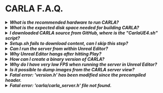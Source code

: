 <h1>CARLA F.A.Q.</h1>

<!-- ======================================================================= -->
<details>
  <summary><h5 style="display:inline">
  What is the recommended hardware to run CARLA?
  </h4></summary>

CARLA is a very performance demanding software, at the very minimum you would
need a computer with a dedicated GPU capable of running Unreal Engine. See
[Unreal Engine's recommended hardware](https://wiki.unrealengine.com/Recommended_Hardware).

</details>

<!-- ======================================================================= -->
<details>
  <summary><h5 style="display:inline">
  What is the expected disk space needed for building CARLA?
  </h4></summary>

Building CARLA from source requires about 15GB of disk space, not counting
Unreal Engine installation.

However, you will also need to build and install Unreal Engine, which on Linux
requires much more disk space as it keeps all the intermediate files,
[see this thread](https://answers.unrealengine.com/questions/430541/linux-engine-size.html).

</details>

<!-- ======================================================================= -->
<details>
  <summary><h5 style="display:inline">
  I downloaded CARLA source from GitHub, where is the "CarlaUE4.sh" script?
  </h4></summary>

There is no "CarlaUE4.sh" script in the source version of CARLA, you need to
follow the instructions in the [documentation](http://carla.readthedocs.io) for
building CARLA from source.

Once you open the project in the Unreal Editor, you can hit Play to test CARLA.

</details>

<!-- ======================================================================= -->
<details>
  <summary><h5 style="display:inline">
  Setup.sh fails to download content, can I skip this step?
  </h4></summary>

It is possible to skip the download step by passing the `-s` argument to the
setup script

    $ ./Setup.sh -s

Bear in mind that if you do so, you are supposed to manually download and
extract the content package yourself, check out the last output of the Setup.sh
for instructions or run

    $ ./Update.sh -s

</details>

<!-- ======================================================================= -->
<details>
  <summary><h5 style="display:inline">
  Can I run the server from within Unreal Editor?
  </h4></summary>

Yes, you can connect the Python client to a server running within Unreal Editor
as if it was the standalone server.

Go to **"Unreal/CarlaUE4/Config/CarlaSettings.ini"** (this file should have been
created by the Setup.sh) and enable networking. If for whatever reason you don't
have this file, just create it and add the following

```ini
[CARLA/Server]
UseNetworking=true
```

Now when you hit Play the editor will hang until a client connects.

</details>

<!-- ======================================================================= -->
<details>
  <summary><h5 style="display:inline">
  Why Unreal Editor hangs after hitting Play?
  </h4></summary>

This is most probably happening because CARLA is starting in server mode. Check
your **"Unreal/CarlaUE4/Config/CarlaSettings.ini"** and set

```ini
[CARLA/Server]
UseNetworking=false
```

</details>

<!-- ======================================================================= -->
<details>
  <summary><h5 style="display:inline">
  How can I create a binary version of CARLA?
  </h4></summary>

To compile a binary (packaged) version of CARLA, open the CarlaUE4 project with
Unreal Editor, go to the menu "File -> Package Project", and select your
platform. This takes a while, but in the end it should generate a packaged
version of CARLA to execute without Unreal Editor.

</details>

<!-- ======================================================================= -->
<details>
  <summary><h5 style="display:inline">
  Why do I have very low FPS when running the server in Unreal Editor?
  </h4></summary>

UE4 Editor goes to a low performance mode when out of focus. It can be disabled
in the editor preferences. Go to "Edit->Editor Preferences->Performance" and
disable the "Use Less CPU When in Background" option.

</details>

<!-- ======================================================================= -->
<details>
  <summary><h5 style="display:inline">
  Is it possible to dump images from the CARLA server view?
  </h4></summary>

Yes, this is an Unreal Engine feature. You can dump the images of the server
camera by running CARLA with

    $ ./CarlaUE4.sh -benchmark -fps=30 -dumpmovie

Images are saved to "CarlaUE4/Saved/Screenshots/LinuxNoEditor".

</details>

<!-- ======================================================================= -->
<details>
  <summary><h5 style="display:inline">
  Fatal error: 'version.h' has been modified since the precompiled header.
  </h4></summary>

This happens from time to time due to Linux updates. It is possible to force a
rebuild of all the project files with

    $ cd Unreal/CarlaUE4/
    $ make CarlaUE4Editor ARGS=-clean
    $ make CarlaUE4Editor

It takes a long time but fixes the issue. Sometimes a reboot is also needed.

</details>

<!-- ======================================================================= -->
<details>
  <summary><h5 style="display:inline">
  Fatal error: 'carla/carla_server.h' file not found.
  </h4></summary>

This indicates that the CarlaServer dependency failed to compile.

Please follow the instructions at
[How to build on Linux](http://carla.readthedocs.io/en/latest/how_to_build_on_linux/).

Make sure that the Setup script does print _"Success!"_ at the end

    $ ./Setup.sh
    ...
    ...
    ****************
    *** Success! ***
    ****************

Then check if CarlaServer compiles without errors running make

    $ make

It should end printing something like

```
[1/1] Install the project...
-- Install configuration: "Release"
-- Installing: Unreal/CarlaUE4/Plugins/Carla/CarlaServer/shared/libc++abi.so.1
-- Installing: Unreal/CarlaUE4/Plugins/Carla/CarlaServer/shared/libc++abi.so.1.0
-- Installing: Unreal/CarlaUE4/Plugins/Carla/CarlaServer/shared/libc++.so.1
-- Installing: Unreal/CarlaUE4/Plugins/Carla/CarlaServer/shared/libc++.so.1.0
-- Installing: Unreal/CarlaUE4/Plugins/Carla/CarlaServer/shared/libc++.so
-- Installing: Unreal/CarlaUE4/Plugins/Carla/CarlaServer/shared/libc++abi.so
-- Installing: Unreal/CarlaUE4/Plugins/Carla/CarlaServer/lib/libc++abi.a
-- Installing: Unreal/CarlaUE4/Plugins/Carla/CarlaServer/lib/libboost_system.a
-- Installing: Unreal/CarlaUE4/Plugins/Carla/CarlaServer/lib/libprotobuf.a
-- Installing: Unreal/CarlaUE4/Plugins/Carla/CarlaServer/include/carla
-- Installing: Unreal/CarlaUE4/Plugins/Carla/CarlaServer/include/carla/carla_server.h
-- Installing: Unreal/CarlaUE4/Plugins/Carla/CarlaServer/lib/libcarlaserver.a
-- Installing: Unreal/CarlaUE4/Plugins/Carla/CarlaServer/bin/test_carlaserver
-- Set runtime path of "Unreal/CarlaUE4/Plugins/Carla/CarlaServer/bin/test_carlaserver" to ""
```

If so you can safely run Rebuild.sh.

</details>
